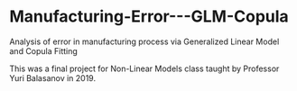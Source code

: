 # Manufacturing-Error---GLM-Copula
Analysis of error in manufacturing process via Generalized Linear Model and Copula Fitting

This was a final project for Non-Linear Models class taught by Professor Yuri Balasanov in 2019. 

